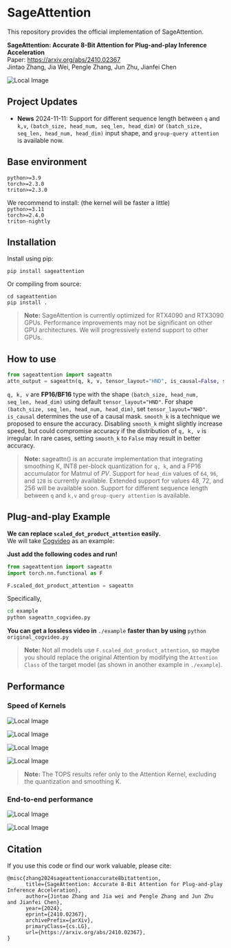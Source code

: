 # SageAttention

This repository provides the official implementation of SageAttention.

**SageAttention: Accurate 8-Bit Attention for Plug-and-play Inference Acceleration**  
Paper: https://arxiv.org/abs/2410.02367  
Jintao Zhang, Jia Wei, Pengle Zhang, Jun Zhu, Jianfei Chen


![Local Image](./resource/intro.png)


## Project Updates
- **News** 2024-11-11: Support for different sequence length between `q` and `k,v`,  `(batch_size, head_num, seq_len, head_dim)` or `(batch_size, seq_len, head_num, head_dim)` input shape, and `group-query attention` is available now.


## Base environment
`python>=3.9`   
`torch>=2.3.0`  
`triton>=2.3.0` 

We recommend to install: (the kernel will be faster a little)  
`python>=3.11`  
`torch>=2.4.0`  
`triton-nightly`


## Installation
Install using pip:  
```
pip install sageattention
```

Or compiling from source:
```
cd sageattention 
pip install .
```


> **Note:** SageAttention is currently optimized for RTX4090 and RTX3090 GPUs. Performance improvements may not be significant on other GPU architectures. We will progressively extend support to other GPUs.


## How to use
```python
from sageattention import sageattn
attn_output = sageattn(q, k, v, tensor_layout="HND", is_causal=False, smooth_k=True)
```
`q, k, v` are **FP16/BF16** type with the shape `(batch_size, head_num, seq_len, head_dim)` using default `tensor_layout="HND"`. For shape `(batch_size, seq_len, head_num, head_dim)`, set `tensor_layout="NHD"`. `is_causal` determines the use of a causal mask. `smooth_k` is a technique we proposed to ensure the accuracy. Disabling `smooth_k` might slightly increase speed, but could compromise accuracy if the distribution of `q, k, v` is irregular. In rare cases, setting `smooth_k` to `False` may result in better accuracy.

> **Note:** sageattn() is an accurate implementation that integrating smoothing K, INT8 per-block quantization for `q, k`, and a FP16 accumulator for Matmul of $PV$. 
Support for `head_dim` values of `64`, `96`, and `128` is currently available. Extended support for values 48, 72, and 256 will be available soon.
Support for different sequence length between `q` and `k,v` and `group-query attention` is available.




## **Plug-and-play Example**

**We can replace `scaled_dot_product_attention` easily.**  
We will take [Cogvideo](https://huggingface.co/THUDM/CogVideoX-2b) as an example:

**Just add the following codes and run!**
```python
from sageattention import sageattn
import torch.nn.functional as F

F.scaled_dot_product_attention = sageattn
```

Specifically,

```bash
cd example
python sageattn_cogvideo.py
```

**You can get a lossless video in** `./example` **faster than by using** `python original_cogvideo.py`

> **Note:** Not all models use `F.scaled_dot_product_attention`, so maybe you should replace the original Attention by modifying the `Attention Class` of the target model (as shown in another example in `./example`).


## Performance
### Speed of Kernels
![Local Image](./resource/4090_hd64.png)

![Local Image](./resource/4090_hd128.png)

![Local Image](./resource/3090_hd64.png)

![Local Image](./resource/3090_hd64.png)

> **Note:** The TOPS results refer only to the Attention Kernel, excluding the quantization and smoothing K.

### End-to-end performance
![Local Image](./resource/real_speedup.png)

![Local Image](./resource/end-to-end_performance.png)


## Citation
If you use this code or find our work valuable, please cite:
```
@misc{zhang2024sageattentionaccurate8bitattention,
      title={SageAttention: Accurate 8-Bit Attention for Plug-and-play Inference Acceleration}, 
      author={Jintao Zhang and Jia wei and Pengle Zhang and Jun Zhu and Jianfei Chen},
      year={2024},
      eprint={2410.02367},
      archivePrefix={arXiv},
      primaryClass={cs.LG},
      url={https://arxiv.org/abs/2410.02367}, 
}
```
